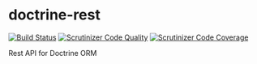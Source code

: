 # doctrine-rest

[![Build Status](https://travis-ci.org/R3VoLuT1OneR/doctrine-rest.svg?branch=master)](https://travis-ci.org/R3VoLuT1OneR/doctrine-rest)
[![Scrutinizer Code Quality](https://scrutinizer-ci.com/g/R3VoLuT1OneR/doctrine-rest/badges/quality-score.png?b=master)](https://scrutinizer-ci.com/g/R3VoLuT1OneR/doctrine-rest?branch=master)
[![Scrutinizer Code Coverage](https://scrutinizer-ci.com/g/R3VoLuT1OneR/doctrine-rest/badges/coverage.png?b=master)](https://scrutinizer-ci.com/g/R3VoLuT1OneR/doctrine-rest?branch=master)

Rest API for Doctrine ORM
